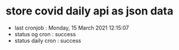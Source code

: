 # store covid daily api as json data

- last cronjob : Monday, 15 March 2021 12:15:07
- status og cron : success
- status daily cron : success
      
      